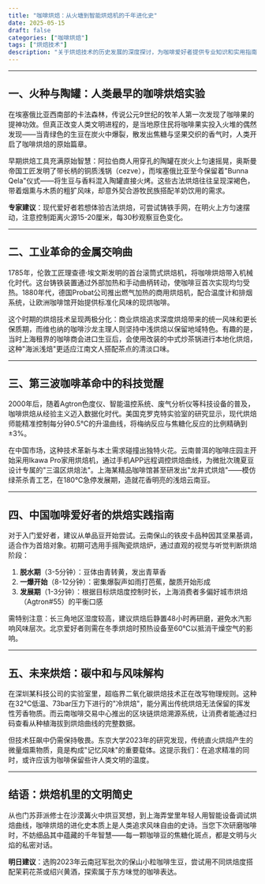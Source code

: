 ```yaml
---
title: "咖啡烘焙：从火塘到智能烘焙机的千年进化史"
date: 2025-05-15
draft: false
categories: ["咖啡烘焙"]
tags: ["烘焙技术"]
description: "关于烘焙技术的历史发展的深度探讨，为咖啡爱好者提供专业知识和实用指南。"
---
```


---

## 一、火种与陶罐：人类最早的咖啡烘焙实验

在埃塞俄比亚西南部的卡法森林，传说公元9世纪的牧羊人第一次发现了咖啡果的提神功效。但真正改变人类文明进程的，是当地原住民将咖啡果实投入火堆的偶然发现——当青绿色的生豆在炭火中爆裂，散发出焦糖与坚果交织的香气时，人类开启了咖啡烘焙的原始篇章。

早期烘焙工具充满原始智慧：阿拉伯商人用穿孔的陶罐在炭火上匀速摇晃，奥斯曼帝国工匠发明了带长柄的铜质浅锅（cezve），而埃塞俄比亚至今保留着"Bunna Qela"仪式——将生豆与香料混入陶罐直接火烤。这些古法烘焙往往呈现深褐色，带着烟熏与木质的粗犷风味，却意外契合游牧民族搭配羊奶饮用的需求。

**专家建议**：现代爱好者若想体验古法烘焙，可尝试铸铁手网，在明火上方匀速摆动，注意控制距离火源15-20厘米，每30秒观察豆色变化。

---

## 二、工业革命的金属交响曲

1785年，伦敦工匠理查德·埃文斯发明的首台滚筒式烘焙机，将咖啡烘焙带入机械化时代。这台铸铁装置通过外部加热和手动曲柄转动，使咖啡豆首次实现均匀受热。1880年代，德国Probat公司推出燃气加热的商用烘焙机，配合温度计和排烟系统，让欧洲咖啡馆开始提供标准化风味的现烘咖啡。

这个时期的烘焙技术呈现两极分化：商业烘焙追求深度烘焙带来的统一风味和更长保质期，而维也纳的咖啡沙龙主理人则坚持中浅烘焙以保留地域特色。有趣的是，当时上海租界的咖啡商会进口生豆后，会使用改装的中式炒茶锅进行本地化烘焙，这种"海派浅焙"更适应江南文人搭配茶点的清淡口味。

---

## 三、第三波咖啡革命中的科技觉醒

2000年后，随着Agtron色度仪、智能温控系统、废气分析仪等科技设备的普及，咖啡烘焙从经验主义迈入数据化时代。美国克罗克特实验室的研究显示，现代烘焙师能精准控制每分钟0.5℃的升温曲线，将梅纳反应与焦糖化反应的比例精确到±3%。

在中国市场，这种技术革新与本土需求碰撞出独特火花。云南普洱的咖啡庄园主开始采用Ikawa Pro家用烘焙机，通过手机APP远程调控烘焙曲线，为微批次瑰夏豆设计专属的"三温区烘焙法"。上海某精品咖啡馆甚至研发出"龙井式烘焙"——模仿绿茶杀青工艺，在180℃急停发展期，造就花香明亮的浅焙云南豆。

---

## 四、中国咖啡爱好者的烘焙实践指南

对于入门爱好者，建议从单品豆开始尝试。云南保山的铁皮卡品种因其坚果基调，适合作为首焙对象。初期可选用手摇陶瓷烘焙炉，通过直观的视觉与听觉判断烘焙阶段：

1. **脱水期**（3-5分钟）：豆体由青转黄，发出青草香
2. **一爆开始**（8-12分钟）：密集爆裂声如雨打芭蕉，酸质开始形成
3. **发展期**（1-3分钟）：根据目标烘焙度控制时长，上海消费者多偏好城市烘焙（Agtron#55）的平衡口感

需特别注意：长三角地区湿度较高，建议烘焙后静置48小时再研磨，避免水汽影响风味层次。北京爱好者则需在冬季烘焙时预热设备至60℃以抵消干燥空气的影响。

---

## 五、未来烘焙：碳中和与风味解构

在深圳某科技公司的实验室里，超临界二氧化碳烘焙技术正在改写物理规则。这种在32℃低温、73bar压力下进行的"冷烘焙"，能分离出传统烘焙无法保留的挥发性芳香物质。而云南咖啡交易中心推出的区块链烘焙溯源系统，让消费者能通过扫码查看从种植海拔到烘焙曲线的完整数据。

但技术狂飙中仍需保持敬畏。东京大学2023年的研究发现，传统直火烘焙产生的微量烟熏物质，竟是构成"记忆风味"的重要载体。这提示我们：在追求精准的同时，或许应该为咖啡保留些许人类文明的温度。

---

## 结语：烘焙机里的文明简史

从也门苏菲派修士在沙漠篝火中烘豆冥想，到上海弄堂里年轻人用智能设备调试烘焙曲线，咖啡烘焙的进化史本质上是人类追求风味自由的史诗。当您下次研磨咖啡时，不妨细品其中蕴藏的千年智慧——每一颗咖啡豆的焦糖化斑点，都是文明与火焰的私密对话。

**明日建议**：选购2023年云南冠军批次的保山小粒咖啡生豆，尝试用不同烘焙度搭配茉莉花茶或绍兴黄酒，探索属于东方味觉的咖啡表达。